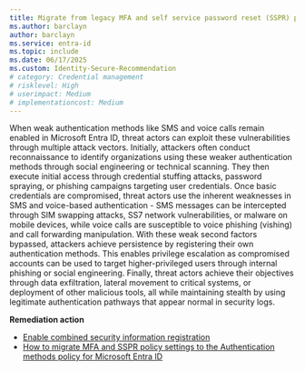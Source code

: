 ```yaml
---
title: Migrate from legacy MFA and self service password reset (SSPR) policies 
ms.author: barclayn
author: barclayn
ms.service: entra-id
ms.topic: include
ms.date: 06/17/2025
ms.custom: Identity-Secure-Recommendation
# category: Credential management
# risklevel: High
# userimpact: Medium
# implementationcost: Medium
---
```

When weak authentication methods like SMS and voice calls remain enabled in Microsoft Entra ID, threat actors can exploit these vulnerabilities through multiple attack vectors. Initially, attackers often conduct reconnaissance to identify organizations using these weaker authentication methods through social engineering or technical scanning. They then execute initial access through credential stuffing attacks, password spraying, or phishing campaigns targeting user credentials. Once basic credentials are compromised, threat actors use the inherent weaknesses in SMS and voice-based authentication - SMS messages can be intercepted through SIM swapping attacks, SS7 network vulnerabilities, or malware on mobile devices, while voice calls are susceptible to voice phishing (vishing) and call forwarding manipulation. With these weak second factors bypassed, attackers achieve persistence by registering their own authentication methods. This enables privilege escalation as compromised accounts can be used to target higher-privileged users through internal phishing or social engineering. Finally, threat actors achieve their objectives through data exfiltration, lateral movement to critical systems, or deployment of other malicious tools, all while maintaining stealth by using legitimate authentication pathways that appear normal in security logs. 

**Remediation action**

- [Enable combined security information registration](/entra/identity/authentication/howto-registration-mfa-sspr-combined.md)
- [How to migrate MFA and SSPR policy settings to the Authentication methods policy for Microsoft Entra ID](/entra/identity/authentication/how-to-authentication-methods-manage.md)
